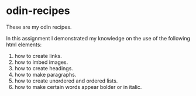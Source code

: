 # odin-recipes
These are my odin recipes. 

In this assignment I demonstrated my knowledge on the use of the following html elements:

1. how to create links.
2. how to imbed images.
3. how to create headings.
4. how to make paragraphs.
5. how to create unordered and ordered lists.
6. how to make certain words appear bolder or in italic.